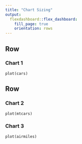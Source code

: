 ```yaml
---
title: "Chart Sizing"
output: 
  flexdashboard::flex_dashboard:
    fill_page: true
    orientation: rows
---
```


Row
-------------------------------------

### Chart 1

```{r, fig.width=10, fig.height=10}
plot(cars)
```

Row
-------------------------------------
    
### Chart 2
    
```{r}
plot(mtcars)
```
    
### Chart 3

```{r}
plot(airmiles)
```
